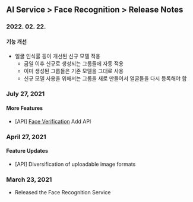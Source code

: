 ## AI Service > Face Recognition > Release Notes
### 2022. 02. 22.
#### 기능 개선
* 얼굴 인식률 등이 개선된 신규 모델 적용
    * 금일 이후 신규로 생성되는 그룹들에 자동 적용
    * 이미 생성된 그룹들은 기존 모델을 그대로 사용
    * 신규 모델 사용을 위해서는 그룹을 새로 만들어서 얼굴들을 다시 등록해야 함

### July 27, 2021
#### More Features
* [API] [Face Verification](./api-guide/#verify) Add API

### April 27, 2021
#### Feature Updates
* [API] Diversification of uploadable image formats

### March 23, 2021
* Released the Face Recognition Service
